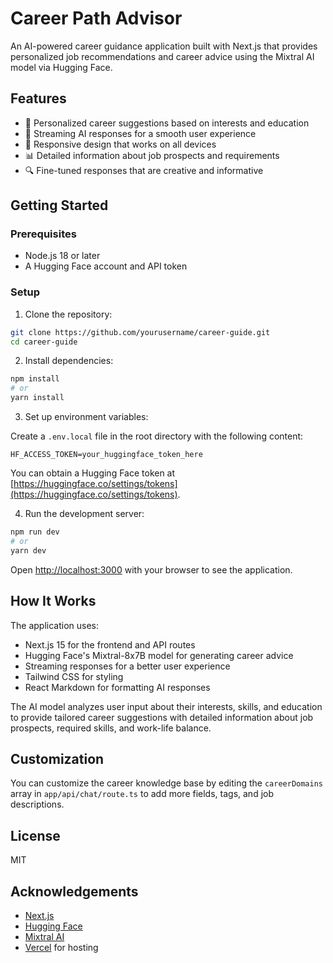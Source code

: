 # Career Path Advisor

An AI-powered career guidance application built with Next.js that provides personalized job recommendations and career advice using the Mixtral AI model via Hugging Face.

## Features

- 🚀 Personalized career suggestions based on interests and education
- 💬 Streaming AI responses for a smooth user experience
- 📱 Responsive design that works on all devices
- 📊 Detailed information about job prospects and requirements
- 🔍 Fine-tuned responses that are creative and informative

## Getting Started

### Prerequisites

- Node.js 18 or later
- A Hugging Face account and API token

### Setup

1. Clone the repository:

```bash
git clone https://github.com/yourusername/career-guide.git
cd career-guide
```

2. Install dependencies:

```bash
npm install
# or
yarn install
```

3. Set up environment variables:

Create a `.env.local` file in the root directory with the following content:

```
HF_ACCESS_TOKEN=your_huggingface_token_here
```

You can obtain a Hugging Face token at [https://huggingface.co/settings/tokens](https://huggingface.co/settings/tokens).

4. Run the development server:

```bash
npm run dev
# or
yarn dev
```

Open [http://localhost:3000](http://localhost:3000) with your browser to see the application.

## How It Works

The application uses:

- Next.js 15 for the frontend and API routes
- Hugging Face's Mixtral-8x7B model for generating career advice
- Streaming responses for a better user experience
- Tailwind CSS for styling
- React Markdown for formatting AI responses

The AI model analyzes user input about their interests, skills, and education to provide tailored career suggestions with detailed information about job prospects, required skills, and work-life balance.

## Customization

You can customize the career knowledge base by editing the `careerDomains` array in `app/api/chat/route.ts` to add more fields, tags, and job descriptions.

## License

MIT

## Acknowledgements

- [Next.js](https://nextjs.org/)
- [Hugging Face](https://huggingface.co/)
- [Mixtral AI](https://mistral.ai/)
- [Vercel](https://vercel.com/) for hosting
